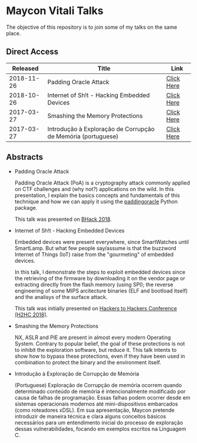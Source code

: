 Maycon Vitali Talks
===================

The objective of this repository is to join some of my talks on the same place.


Direct Access
-------------

| Released | Title | Link |
| -------- | ------ | ------ |
| 2018-11-26 | Padding Oracle Attack | [Click Here](padding-oracle-attack//) |
| 2018-10-26 | Internet of Sh!t - Hacking Embedded Devices | [Click Here](hacking-embedded-devices/) |
| 2017-03-27 | Smashing the Memory Protections | [Click Here](smashing-memory-protections/) |
| 2017-03-27 | Introdução à Exploração de Corrupção de Memória (portuguese) | [Click Here](intro-memory-corruption) |

Abstracts
-------------

- Padding Oracle Attack

	Padding Oracle Attack (PoA) is a cryptography attack commonly applied on CTF challenges and (why not?) applications on the wild. In this presentation, I explain the basics concepts and fundamentals of this technique and how we can apply it using the [paddingoracle](https://github.com/mwielgoszewski/python-paddingoracle) Python package.	

	This talk was presented on [BHack 2018](http://www.bhack.com.br/).

- Internet of Sh!t - Hacking Embedded Devices

	Embedded devices were present everywhere, since SmartWatches until SmartLamp. But what few people say/assume is that the buzzword Internet of Things (IoT) raise from the "gourmeting" of embedded devices.

	In this talk, I demonstrate the steps to exploit embedded devices since the retrieving of the firmware by downloading it on the vendor page or extracting directly from the flash memory (using SPI); the reverse engineering of some MIPS arcitecture binaries (ELF and bootload itself) and the analisys of the surface attack.

	This talk was initially presented on [Hackers to Hackers Conference (H2HC 2018)](https://www.h2hc.com.br/).

- Smashing the Memory Protections

	NX, ASLR and PIE are present in almost every modern Operating System. Contrary to popular belief, the goal of these protections is not to inhibit the exploration software, but reduce it. This talk intents to show how to bypass these protections, even if they have been used in combination to protect the binary and the environment itself.

- Introdução à Exploração de Corrupção de Memória

	(Portuguese) Exploração de Corrupção de memória ocorrem quando determinado conteúdo de memória é intencionalmente modificado por causa de falhas de programação. Essas falhas podem ocorrer desde em sistemas operacionais modernos até mini-dispositivos embarcados (como roteadores xDSL). Em sua apresentação, Maycon pretende introduzir de maneira técnica e clara alguns conceitos básicos necessários para um entendimento inicial do processo de exploração dessas vulnerabilidades, focando em exemplos escritos na Linguagem C.
